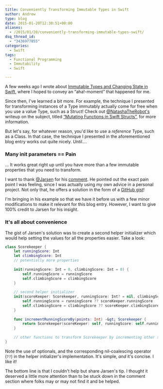 ```yaml
---
title: Conveniently Transforming Immutable Types in Swift
author: Andrew
type: blog
date: 2015-01-20T12:30:51+00:00
aliases:
  - /2015/01/20/conveniently-transforming-immutable-types-swift/
dsq_thread_id:
  - "3436977855"
categories:
  - Swift
tags:
  - Functional Programming
  - Immutability
  - Swift

---
```

A few weeks ago I wrote about [Immutable Types and Changing State in Swift][1], where I hoped to convey an &#8220;aha!-moment&#8221; that happened for me.

Since then, I've learned a bit more. For example, the technique I presented for transforming instances of a Type immutably actually come for free when you use a value Type, such as a Struct! Check out [@NatashaTheRobot's][2] writeup on the subject, titled [&#8220;Mutating Functions in Swift Structs&#8221;][3], for more information.

But let's say, for whatever reason, you'd like to use a _reference_ Type, such as a Class. In that case, the technique I presented in the aforementioned blog entry works out quite nicely. _Until&#8230;._

### Many init parameters == Pain

&#8230; It works great right up until you have more than a few immutable properties that you need to transform.

I want to thank [@Jarsen][4] for his [comment][5]. He pointed out the exact pain point I was feeling, since I was actually using my own advice in a personal project. Not only that, he offers a solution in the form of a [GitHub gist][6]!

I'm bringing in his example so that we have it before us with a few minor modifications to make it relevant for this blog entry. However, I want to give 100% credit to Jarsen for his insight.

### It's all about convenience

The gist of Jarsen's solution was to create a second helper initializer which would help setting the values for all the properties easier. Take a look:

```swift
class Scorekeeper {
    let runningScore: Int
    let climbingScore: Int
    // potentially more properties
    
    init(runningScore: Int = 0, climbingScore: Int = 0) {
        self.runningScore = runningScore
        self.climbingScore = climbingScore
    }
    
    // second helper initializer
    init(scoreKeeper: Scorekeeper, runningScore: Int? = nil, climbingScore: Int? = nil) {
        self.runningScore = runningScore ?? scoreKeeper.runningScore
        self.climbingScore = climbingScore ?? scoreKeeper.climbingScore
    }
    
    func incrementRunningScoreBy(points: Int) -&gt; Scorekeeper {
        return Scorekeeper(scoreKeeper: self, runningScore: self.runningScore + points)
    }
    
    // other functions to transform Scorekeeper by incrementing other score properties
}
```

Note the use of optionals, and the corresponding nil-coalescing operator (`??`) in the helper initializer's implementation. It's simple, _and_ it's concise. I like it!

The bottom line is that I couldn't help but share Jarsen's tip. I thought it deserved a little more attention than to be stuck down in the comment section where folks may or may not find it and be helped.

 [1]: http://www.andrewcbancroft.com/2015/01/06/immutable-types-changing-state-swift/
 [2]: https://twitter.com/NatashaTheRobot
 [3]: http://natashatherobot.com/mutating-functions-swift-structs/
 [4]: https://twitter.com/Jarsen
 [5]: http://www.andrewcbancroft.com/2015/01/06/immutable-types-changing-state-swift/#comment-1788688298
 [6]: https://gist.github.com/jarsen/41de7401d49cd2348e5f